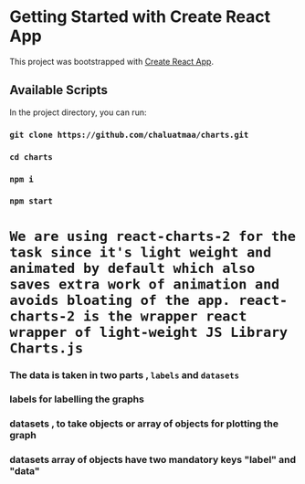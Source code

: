 # Getting Started with Create React App

This project was bootstrapped with [Create React App](https://github.com/facebook/create-react-app).

## Available Scripts

In the project directory, you can run:

### `git clone https://github.com/chaluatmaa/charts.git`
### `cd charts`
### `npm i`
### `npm start`

 # `We are using react-charts-2 for the task since it's light weight and animated by default which also saves extra work of animation and avoids bloating of the app. react-charts-2 is the wrapper react wrapper of light-weight JS Library Charts.js`

### The data is taken in two parts , `labels` and `datasets`
### labels for labelling the graphs
### datasets , to take objects or array of objects for plotting the graph
### datasets array of objects have two mandatory keys "label" and "data"
